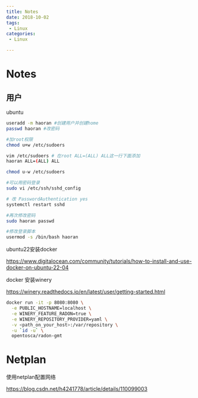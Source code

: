 ```yaml
---
title: Notes
date: 2018-10-02
tags:
 - Linux
categories:
 - Linux

---
```


# Notes



## 用户

ubuntu

```sh
useradd -m haoran #创建用户并创建home
passwd haoran #改密码

#加root权限
chmod u+w /etc/sudoers

vim /etc/sudoers # 在root ALL=(ALL) ALL这一行下面添加
haoran ALL=(ALL) ALL

chmod u-w /etc/sudoers

#可以用密码登录
sudo vi /etc/ssh/sshd_config

# 改 PasswordAuthentication yes
systemctl restart sshd

#再次修改密码
sudo haoran passwd

#修改登录脚本
usermod -s /bin/bash haoran
```



ubuntu22安装docker

https://www.digitalocean.com/community/tutorials/how-to-install-and-use-docker-on-ubuntu-22-04



docker 安装winery

https://winery.readthedocs.io/en/latest/user/getting-started.html

```sh
docker run -it -p 8080:8080 \
  -e PUBLIC_HOSTNAME=localhost \
  -e WINERY_FEATURE_RADON=true \
  -e WINERY_REPOSITORY_PROVIDER=yaml \
  -v <path_on_your_host>:/var/repository \
  -u `id -u` \
  opentosca/radon-gmt
```





# Netplan

使用netplan配置网络

https://blog.csdn.net/h4241778/article/details/110099003
